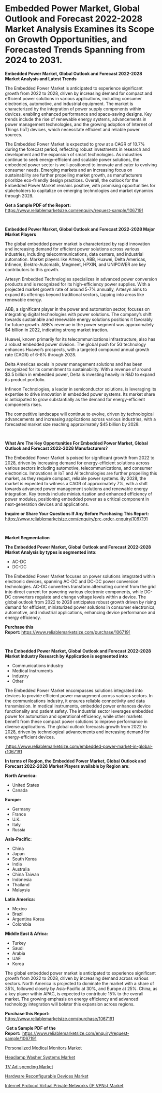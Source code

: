 <p><h1>Embedded Power Market, Global Outlook and Forecast 2022-2028 Market Analysis Examines its Scope on Growth Opportunities, and Forecasted Trends Spanning from 2024 to 2031.</h1></p><p><strong>Embedded Power Market, Global Outlook and Forecast 2022-2028 Market Analysis and Latest Trends</strong></p>
<p><p>The Embedded Power Market is anticipated to experience significant growth from 2022 to 2028, driven by increasing demand for compact and efficient power solutions in various applications, including consumer electronics, automotive, and industrial equipment. The market is characterized by the integration of power supply components within devices, enabling enhanced performance and space-saving designs. Key trends include the rise of renewable energy systems, advancements in power management technologies, and the growing adoption of Internet of Things (IoT) devices, which necessitate efficient and reliable power sources.</p><p>The Embedded Power Market is expected to grow at a CAGR of 10.7% during the forecast period, reflecting robust investments in research and development and the expansion of smart technologies. As industries continue to seek energy-efficient and scalable power solutions, the embedded power sector is well-positioned to innovate and cater to evolving consumer needs. Emerging markets and an increasing focus on sustainability are further propelling market growth, as manufacturers prioritize eco-friendly design practices. Overall, the outlook for the Embedded Power Market remains positive, with promising opportunities for stakeholders to capitalize on emerging technologies and market dynamics through 2028.</p></p>
<p><strong>Get a Sample PDF of the Report:&nbsp;</strong> <a href="https://www.reliablemarketsize.com/enquiry/request-sample/1067191?utm_campaign=1175&utm_medium=2&utm_source=Github&utm_content=ia&utm_term=11102024&utm_id=embedded-power-market-global-outlook-and-forecast-2022-2028">https://www.reliablemarketsize.com/enquiry/request-sample/1067191</a></p>
<p>&nbsp;</p>
<p><strong>Embedded Power Market, Global Outlook and Forecast 2022-2028 Major Market Players</strong></p>
<p><p>The global embedded power market is characterized by rapid innovation and increasing demand for efficient power solutions across various industries, including telecommunications, data centers, and industrial automation. Market players like Artesyn, ABB, Huawei, Delta Americas, Infineon, Elektro-Automatik, Megmeet, HPXIN, and UNIPOWER are key contributors to this growth.</p><p>Artesyn Embedded Technologies specializes in advanced power conversion products and is recognized for its high-efficiency power supplies. With a projected market growth rate of around 5-7% annually, Artesyn aims to expand its offerings beyond traditional sectors, tapping into areas like renewable energy.</p><p>ABB, a significant player in the power and automation sector, focuses on integrating digital technologies with power solutions. The company’s shift towards sustainable and renewable energy solutions positions it favorably for future growth. ABB's revenue in the power segment was approximately $4 billion in 2022, indicating strong market traction.</p><p>Huawei, known primarily for its telecommunications infrastructure, also has a robust embedded power division. The global push for 5G technology enhances Huawei’s prospects, with a targeted compound annual growth rate (CAGR) of 6-8% through 2028.</p><p>Delta Americas excels in power management solutions and has been recognized for its commitment to sustainability. With a revenue of around $3.5 billion in embedded power, Delta is investing heavily in R&D to expand its product portfolio.</p><p>Infineon Technologies, a leader in semiconductor solutions, is leveraging its expertise to drive innovation in embedded power systems. Its market share is anticipated to grow substantially as the demand for energy-efficient components rises.</p><p>The competitive landscape will continue to evolve, driven by technological advancements and increasing applications across various industries, with a forecasted market size reaching approximately $45 billion by 2028.</p></p>
<p>&nbsp;</p>
<p><strong>What Are The Key Opportunities For Embedded Power Market, Global Outlook and Forecast 2022-2028 Manufacturers?</strong></p>
<p><p>The Embedded Power Market is poised for significant growth from 2022 to 2028, driven by increasing demand for energy-efficient solutions across various sectors including automotive, telecommunications, and consumer electronics. Innovations in IoT and AI technologies are further propelling this market, as they require compact, reliable power systems. By 2028, the market is expected to witness a CAGR of approximately 7%, with a shift towards advanced power management solutions and renewable energy integration. Key trends include miniaturization and enhanced efficiency of power modules, positioning embedded power as a critical component in next-generation devices and applications.</p></p>
<p><strong>Inquire or Share Your Questions If Any Before Purchasing This Report:</strong> <a href="https://www.reliablemarketsize.com/enquiry/pre-order-enquiry/1067191?utm_campaign=1175&utm_medium=2&utm_source=Github&utm_content=ia&utm_term=11102024&utm_id=embedded-power-market-global-outlook-and-forecast-2022-2028">https://www.reliablemarketsize.com/enquiry/pre-order-enquiry/1067191</a></p>
<p>&nbsp;</p>
<p><strong>Market Segmentation</strong></p>
<p><strong>The Embedded Power Market, Global Outlook and Forecast 2022-2028 Market Analysis by types is segmented into:</strong></p>
<p><ul><li>AC-DC</li><li>DC-DC</li></ul></p>
<p><p>The Embedded Power Market focuses on power solutions integrated within electronic devices, spanning AC-DC and DC-DC power conversion technologies. AC-DC converters transform alternating current from the grid into direct current for powering various electronic components, while DC-DC converters regulate and change voltage levels within a device. The global outlook from 2022 to 2028 anticipates robust growth driven by rising demand for efficient, miniaturized power solutions in consumer electronics, automotive, and industrial applications, enhancing device performance and energy efficiency.</p></p>
<p><strong>Purchase this Report:&nbsp;</strong><a href="https://www.reliablemarketsize.com/purchase/1067191?utm_campaign=1175&utm_medium=2&utm_source=Github&utm_content=ia&utm_term=11102024&utm_id=embedded-power-market-global-outlook-and-forecast-2022-2028">https://www.reliablemarketsize.com/purchase/1067191</a></p>
<p>&nbsp;</p>
<p><strong>The Embedded Power Market, Global Outlook and Forecast 2022-2028 Market Industry Research by Application is segmented into:</strong></p>
<p><ul><li>Communications industry</li><li>Medical Instruments</li><li>Industry</li><li>Other</li></ul></p>
<p><p>The Embedded Power Market encompasses solutions integrated into devices to provide efficient power management across various sectors. In the communications industry, it ensures reliable connectivity and data transmission. In medical instruments, embedded power enhances device functionality and patient safety. The industrial sector leverages embedded power for automation and operational efficiency, while other markets benefit from these compact power solutions to improve performance in diverse applications. The global outlook forecasts growth from 2022 to 2028, driven by technological advancements and increasing demand for energy-efficient devices.</p></p>
<p><a href="https://www.reliablemarketsize.com/embedded-power-market-in-global-r1067191?utm_campaign=1175&utm_medium=2&utm_source=Github&utm_content=ia&utm_term=11102024&utm_id=embedded-power-market-global-outlook-and-forecast-2022-2028">&nbsp;https://www.reliablemarketsize.com/embedded-power-market-in-global-r1067191</a></p>
<p><strong>In terms of Region, the Embedded Power Market, Global Outlook and Forecast 2022-2028 Market Players available by Region are:</strong></p>
<p>
    <p> <strong> North America: </strong>
        <ul>
            <li>United States</li>
            <li>Canada</li>
        </ul>
        </p> 
    <p> <strong> Europe: </strong>
        <ul>
            <li>Germany</li>
            <li>France</li>
            <li>U.K.</li>
            <li>Italy</li>
            <li>Russia</li>
        </ul>
        </p> 
    <p> <strong> Asia-Pacific: </strong>
        <ul>
            <li>China</li>
            <li>Japan</li>
            <li>South Korea</li>
            <li>India</li>
            <li>Australia</li>
            <li>China Taiwan</li>
            <li>Indonesia</li>
            <li>Thailand</li>
            <li>Malaysia</li>
        </ul>
        </p> 
    <p> <strong> Latin America: </strong>
        <ul>
            <li>Mexico</li>
            <li>Brazil</li>
            <li>Argentina Korea</li>
            <li>Colombia</li>
        </ul>
        </p> 
    <p> <strong> Middle East & Africa: </strong>
        <ul>
            <li>Turkey</li>
            <li>Saudi</li>
            <li>Arabia</li>
            <li>UAE</li>
            <li>Korea</li>
        </ul>
    </p>
    </p>
<p><p>The global embedded power market is anticipated to experience significant growth from 2022 to 2028, driven by increasing demand across various sectors. North America is projected to dominate the market with a share of 35%, followed closely by Asia-Pacific at 30%, and Europe at 25%. China, as a key player within APAC, is expected to contribute 15% to the overall market. The growing emphasis on energy efficiency and advanced technology integration will bolster this expansion across regions.</p></p>
<p><strong>Purchase this Report: </strong><a href="https://www.reliablemarketsize.com/purchase/1067191?utm_campaign=1175&utm_medium=2&utm_source=Github&utm_content=ia&utm_term=11102024&utm_id=embedded-power-market-global-outlook-and-forecast-2022-2028">https://www.reliablemarketsize.com/purchase/1067191</a></p>
<p>&nbsp;<strong>Get a Sample PDF of the Report:&nbsp;&nbsp;</strong><a href="https://www.reliablemarketsize.com/enquiry/request-sample/1067191?utm_campaign=1175&utm_medium=2&utm_source=Github&utm_content=ia&utm_term=11102024&utm_id=embedded-power-market-global-outlook-and-forecast-2022-2028">https://www.reliablemarketsize.com/enquiry/request-sample/1067191</a></p>
<p><strong></strong></p>
<p><p><a href="https://www.linkedin.com/pulse/personalized-medical-monitors-market-consolidation-impact-structure-fygkf?utm_campaign=1175&utm_medium=2&utm_source=Github&utm_content=ia&utm_term=11102024&utm_id=embedded-power-market-global-outlook-and-forecast-2022-2028">Personalized Medical Monitors Market</a></p><p><a href="https://www.linkedin.com/pulse/strategic-roadmap-global-headlamp-washer-systems-market-insights-uaozf?utm_campaign=1175&utm_medium=2&utm_source=Github&utm_content=ia&utm_term=11102024&utm_id=embedded-power-market-global-outlook-and-forecast-2022-2028">Headlamp Washer Systems Market</a></p><p><a href="https://issuu.com/reportprime-2/docs/tv-ad-spending-market-size-2030.ppt_cbe9d2ab279367?utm_campaign=1175&utm_medium=2&utm_source=Github&utm_content=ia&utm_term=11102024&utm_id=embedded-power-market-global-outlook-and-forecast-2022-2028">TV Ad-spending Market</a></p><p><a href="https://www.linkedin.com/pulse/emerging-technologies-reshaping-hardware-reconfigurable-devices-6uggf?utm_campaign=1175&utm_medium=2&utm_source=Github&utm_content=ia&utm_term=11102024&utm_id=embedded-power-market-global-outlook-and-forecast-2022-2028">Hardware Reconfigurable Devices Market</a></p><p><a href="https://issuu.com/reportprime-2/docs/internet-protocol-virtual-private-n_68e0607f1a128b?utm_campaign=1175&utm_medium=2&utm_source=Github&utm_content=ia&utm_term=11102024&utm_id=embedded-power-market-global-outlook-and-forecast-2022-2028">Internet Protocol Virtual Private Networks (IP VPNs) Market</a></p></p>